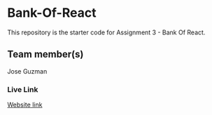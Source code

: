 # Bank-Of-React
This repository is the starter code for Assignment 3 - Bank Of React.

## Team member(s)

Jose Guzman

### Live Link
[Website link](https://joseg777.github.io/assignment-3)


